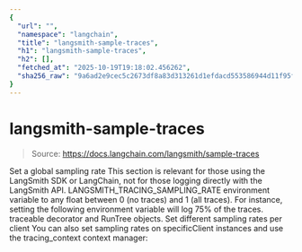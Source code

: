 ```yaml
---
{
  "url": "",
  "namespace": "langchain",
  "title": "langsmith-sample-traces",
  "h1": "langsmith-sample-traces",
  "h2": [],
  "fetched_at": "2025-10-19T19:18:02.456262",
  "sha256_raw": "9a6ad2e9cec5c2673df8a83d313261d1efdacd553586944d11f95f85df993e89"
}
---
```


# langsmith-sample-traces

> Source: https://docs.langchain.com/langsmith/sample-traces

Set a global sampling rate
This section is relevant for those using the LangSmith SDK or LangChain, not for those logging directly with the LangSmith API.
LANGSMITH_TRACING_SAMPLING_RATE
environment variable to any float between 0
(no traces) and 1
(all traces). For instance, setting the following environment variable will log 75% of the traces.
traceable
decorator and RunTree
objects.
Set different sampling rates per client
You can also set sampling rates on specificClient
instances and use the tracing_context
context manager: